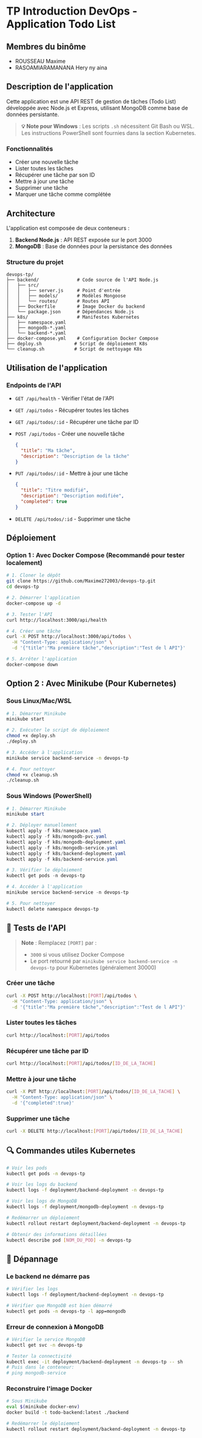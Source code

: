 # TP Introduction DevOps - Application Todo List

## Membres du binôme

- ROUSSEAU Maxime
- RASOAMIARAMANANA Hery ny aina

## Description de l'application

Cette application est une API REST de gestion de tâches (Todo List) développée avec Node.js et Express, utilisant MongoDB comme base de données persistante.

> **💡 Note pour Windows** : Les scripts `.sh` nécessitent Git Bash ou WSL. Les instructions PowerShell sont fournies dans la section Kubernetes.

### Fonctionnalités

- Créer une nouvelle tâche
- Lister toutes les tâches
- Récupérer une tâche par son ID
- Mettre à jour une tâche
- Supprimer une tâche
- Marquer une tâche comme complétée

## Architecture

L'application est composée de deux conteneurs :

1. **Backend Node.js** : API REST exposée sur le port 3000
2. **MongoDB** : Base de données pour la persistance des données

### Structure du projet

```plaintext
devops-tp/
├── backend/              # Code source de l'API Node.js
│   ├── src/
│   │   ├── server.js     # Point d'entrée
│   │   ├── models/       # Modèles Mongoose
│   │   └── routes/       # Routes API
│   ├── Dockerfile        # Image Docker du backend
│   └── package.json      # Dépendances Node.js
├── k8s/                  # Manifestes Kubernetes
│   ├── namespace.yaml
│   ├── mongodb-*.yaml
│   └── backend-*.yaml
├── docker-compose.yml    # Configuration Docker Compose
├── deploy.sh            # Script de déploiement K8s
└── cleanup.sh           # Script de nettoyage K8s
```

## Utilisation de l'application

### Endpoints de l'API

- `GET /api/health` - Vérifier l'état de l'API
- `GET /api/todos` - Récupérer toutes les tâches
- `GET /api/todos/:id` - Récupérer une tâche par ID
- `POST /api/todos` - Créer une nouvelle tâche

  ```json
  {
    "title": "Ma tâche",
    "description": "Description de la tâche"
  }
  ```

- `PUT /api/todos/:id` - Mettre à jour une tâche

  ```json
  {
    "title": "Titre modifié",
    "description": "Description modifiée",
    "completed": true
  }
  ```

- `DELETE /api/todos/:id` - Supprimer une tâche

## Déploiement

### Option 1 : Avec Docker Compose (Recommandé pour tester localement)

```bash
# 1. Cloner le dépôt
git clone https://github.com/Maxime272003/devops-tp.git
cd devops-tp

# 2. Démarrer l'application
docker-compose up -d

# 3. Tester l'API
curl http://localhost:3000/api/health

# 4. Créer une tâche
curl -X POST http://localhost:3000/api/todos \
  -H "Content-Type: application/json" \
  -d '{"title":"Ma première tâche","description":"Test de l API"}'

# 5. Arrêter l'application
docker-compose down
```

## Option 2 : Avec Minikube (Pour Kubernetes)

### Sous Linux/Mac/WSL

```bash
# 1. Démarrer Minikube
minikube start

# 2. Exécuter le script de déploiement
chmod +x deploy.sh
./deploy.sh

# 3. Accéder à l'application
minikube service backend-service -n devops-tp

# 4. Pour nettoyer
chmod +x cleanup.sh
./cleanup.sh
```

### Sous Windows (PowerShell)

```powershell
# 1. Démarrer Minikube
minikube start

# 2. Déployer manuellement
kubectl apply -f k8s/namespace.yaml
kubectl apply -f k8s/mongodb-pvc.yaml
kubectl apply -f k8s/mongodb-deployment.yaml
kubectl apply -f k8s/mongodb-service.yaml
kubectl apply -f k8s/backend-deployment.yaml
kubectl apply -f k8s/backend-service.yaml

# 3. Vérifier le déploiement
kubectl get pods -n devops-tp

# 4. Accéder à l'application
minikube service backend-service -n devops-tp

# 5. Pour nettoyer
kubectl delete namespace devops-tp
```

## 📝 Tests de l'API

> **Note** : Remplacez `[PORT]` par :
>
> - `3000` si vous utilisez Docker Compose
> - Le port retourné par `minikube service backend-service -n devops-tp` pour Kubernetes (généralement 30000)

### Créer une tâche

```bash
curl -X POST http://localhost:[PORT]/api/todos \
  -H "Content-Type: application/json" \
  -d '{"title":"Ma première tâche","description":"Test de l API"}'
```

### Lister toutes les tâches

```bash
curl http://localhost:[PORT]/api/todos
```

### Récupérer une tâche par ID

```bash
curl http://localhost:[PORT]/api/todos/[ID_DE_LA_TACHE]
```

### Mettre à jour une tâche

```bash
curl -X PUT http://localhost:[PORT]/api/todos/[ID_DE_LA_TACHE] \
  -H "Content-Type: application/json" \
  -d '{"completed":true}'
```

### Supprimer une tâche

```bash
curl -X DELETE http://localhost:[PORT]/api/todos/[ID_DE_LA_TACHE]
```

## 🔍 Commandes utiles Kubernetes

```bash
# Voir les pods
kubectl get pods -n devops-tp

# Voir les logs du backend
kubectl logs -f deployment/backend-deployment -n devops-tp

# Voir les logs de MongoDB
kubectl logs -f deployment/mongodb-deployment -n devops-tp

# Redémarrer un déploiement
kubectl rollout restart deployment/backend-deployment -n devops-tp

# Obtenir des informations détaillées
kubectl describe pod [NOM_DU_POD] -n devops-tp
```

## 🐛 Dépannage

### Le backend ne démarre pas

```bash
# Vérifier les logs
kubectl logs -f deployment/backend-deployment -n devops-tp

# Vérifier que MongoDB est bien démarré
kubectl get pods -n devops-tp -l app=mongodb
```

### Erreur de connexion à MongoDB

```bash
# Vérifier le service MongoDB
kubectl get svc -n devops-tp

# Tester la connectivité
kubectl exec -it deployment/backend-deployment -n devops-tp -- sh
# Puis dans le conteneur:
# ping mongodb-service
```

### Reconstruire l'image Docker

```bash
# Sous Minikube
eval $(minikube docker-env)
docker build -t todo-backend:latest ./backend

# Redémarrer le déploiement
kubectl rollout restart deployment/backend-deployment -n devops-tp
```
